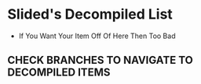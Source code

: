 <!-- Decompiler ReadMe -->

# Slided's Decompiled List

* If You Want Your Item Off Of Here Then Too Bad

## CHECK BRANCHES TO NAVIGATE TO DECOMPILED ITEMS

